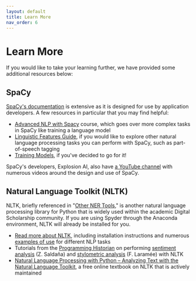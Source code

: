 ```yaml
---
layout: default
title: Learn More
nav_order: 6
---
```


# Learn More

If you would like to take your learning further, we have provided some additional resources below:

## SpaCy

[SpaCy's documentation](https://spacy.io/usage) is extensive as it is designed for use by application developers. A few resources in particular that you may find helpful:

* [Advanced NLP with Spacy](https://course.spacy.io/en/) course, which goes over more complex tasks in SpaCy like training a language model
* [Linguistic Features Guide](https://spacy.io/usage/linguistic-features), if you would like to explore other natural language processing tasks you can perform with SpaCy, such as part-of-speech tagging
* [Training Models](https://spacy.io/usage/training), if you've decided to go for it!

SpaCy's developers, Explosion AI, also have [a YouTube channel](https://www.youtube.com/c/ExplosionAI) with numerous videos around the design and use of SpaCy.

## Natural Language Toolkit (NLTK)

NLTK, briefly referenced in "[Other NER Tools](tools.html)," is another natural language processing library for Python that is widely used within the academic Digital Scholarship community. If you are using Spyder through the Anaconda environment, NLTK will already be installed for you.

* [Read more about NLTK](https://www.nltk.org/), including installation instructions and numerous [examples of use](https://www.nltk.org/howto.html) for different NLP tasks
* Tutorials from the [Programming Historian](https://programminghistorian.org/) on performing [sentiment analysis](https://programminghistorian.org/en/lessons/sentiment-analysis) (Z. Saldaña) and [stylometric analysis](https://programminghistorian.org/en/lessons/introduction-to-stylometry-with-python) (F. Laramée) with NLTK
* [Natural Language Processing with Python – Analyzing Text with the Natural Language Toolkit](https://www.nltk.org/book/), a free online textbook on NLTK that is actively maintained



